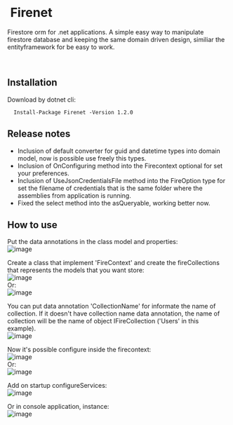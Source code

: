 </br>
 
# &nbsp;Firenet
 
Firestore orm for .net applications. A simple easy way to manipulate firestore database and keeping the same domain driven design, similiar the entityframework for be easy to work. 

</br>

## Installation
Download by dotnet cli:  

```   
  Install-Package Firenet -Version 1.2.0
```
## Release notes
- Inclusion of default converter for guid and datetime types into domain model, now is possible use freely this types.
- Inclusion of OnConfiguring method into the Firecontext optional for set your preferences.
- Inclusion of UseJsonCredentialsFile method into the FireOption type for set the filename of credentials that is the same folder where the assemblies from application is running.
- Fixed the select method into the asQueryable, working better now.

## How to use
Put the data annotations in the class model and properties:  
![image](https://user-images.githubusercontent.com/30809620/120728408-3a39f900-c4b3-11eb-93c9-05eb8607b59d.png)

Create a class that implement 'FireContext' and create the fireCollections that represents the models that you want store:  
![image](https://user-images.githubusercontent.com/30809620/133532334-30caada3-b63e-48f2-a7f8-7c6a45de5a89.png)  
Or:  
![image](https://user-images.githubusercontent.com/30809620/133536201-7821ae8e-7b2d-4c06-b384-c1fa121b91e1.png)  

You can put data annotation 'CollectionName' for informate the name of collection. If it doesn't have collection name data annotation, the name of collection will be the name of object IFireCollection ('Users' in this example).  
![image](https://user-images.githubusercontent.com/30809620/120899679-4df67400-c607-11eb-932b-b6588bc39002.png)

Now it's possible configure inside the firecontext:  
![image](https://user-images.githubusercontent.com/30809620/133533668-e07e8d47-ba32-4fc6-9010-b5557eb57758.png)  
Or:  
![image](https://user-images.githubusercontent.com/30809620/133532966-379913f6-c436-4ce3-908a-3f36ad00cf7a.png)  

Add on startup configureServices:  
![image](https://user-images.githubusercontent.com/30809620/120727866-feeafa80-c4b1-11eb-8e81-b4feab63224f.png) 

Or in console application, instance:  
![image](https://user-images.githubusercontent.com/30809620/133533547-0e56eadd-8af4-4859-a26d-1a68ab32ad35.png)  

